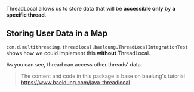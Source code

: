 

ThreadLocal allows us to store data that will be **accessible only** by **a specific thread**.

## Storing User Data in a Map

`com.d.multithreading.threadlocal.baeldung.ThreadLocalIntegrationTest` shows how we could implement this **without** ThreadLocal.

As you can see, thread can access other threads' data.





> The content and code in this package is base on baelung's tutorial https://www.baeldung.com/java-threadlocal